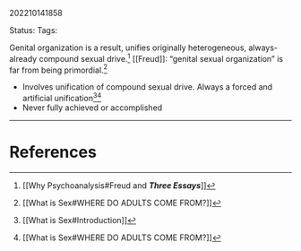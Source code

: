 202210141858

Status: 
Tags: 

Genital organization is a result, unifies originally heterogeneous, always-already compound sexual drive.[^1] [[Freud]]: “genital sexual organization” is far from being primordial.[^3]
- Involves unification of compound sexual drive. Always a forced and artificial unification[^2][^3]
- Never fully achieved or accomplished



---
# References

[^1]: [[Why Psychoanalysis#Freud and ***Three Essays***]]
[^2]: [[What is Sex#Introduction]]
[^3]: [[What is Sex#WHERE DO ADULTS COME FROM?]]